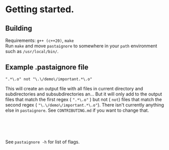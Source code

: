 # Getting started.
## Building
Requirements: ```g++ (c++20)```, ```make```
<br>Run ```make``` and move ```pastaignore``` to somewhere in your ```path``` environment such as ```/usr/local/bin/```.
## Example .pastaignore file
```
".*\.o" not "\.\/demo\/important.*\.o"
```
This will create an output file with all files in current directory and subdirectories and subsubdirectories an... But it will only add to the output files that match the first regex ( ```".*\.o"``` ) but not ( ```not```) files that match the second regex ( ```"\.\/demo\/important.*\.o"```). There isn't currently anything else in ```pastaignore```. See ```CONTRIBUTING.md``` if you want to change that.

<br><br><br><br>
See ```pastaignore -h``` for list of flags.
